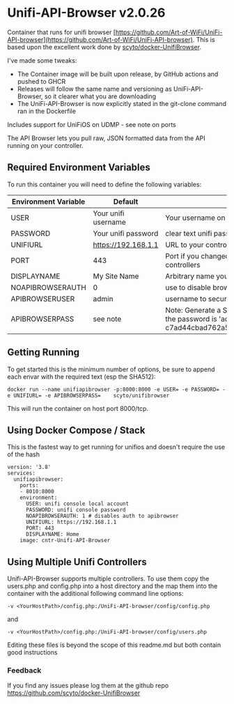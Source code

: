 # Unifi-API-Browser v2.0.26

Container that runs for unifi browser [https://github.com/Art-of-WiFi/UniFi-API-browser](https://github.com/Art-of-WiFi/UniFi-API-browser). This is based upon the excellent work done by [scyto/docker-UnifiBrowser](https://github.com/scyto/docker-UnifiBrowser).

I've made some tweaks:

* The Container image will be built upon release, by GitHub actions and pushed to GHCR
* Releases will follow the same name and versioning as UniFi-API-Browser, so it clearer what you are downloading
* The UniFi-API-Browser is now explicitly stated in the git-clone command ran in the Dockerfile


Includes support for UniFiOS on UDMP - see note on ports

The API Browser lets you pull raw, JSON formatted data from the API running on your controller.

## Required Environment Variables

To run this container you will need to define the following variables:


| Environment Variable | Default             | Explanation                                                                                                                                                                                                                                                                                                                   |
| ---------------------- | --------------------- | ------------------------------------------------------------------------------------------------------------------------------------------------------------------------------------------------------------------------------------------------------------------------------------------------------------------------------- |
| USER                 | Your unifi username | Your username on unifi console - consider creating a restricted user                                                                                                                                                                                                                                                          |
| PASSWORD             | Your unifi password | clear text unifi password                                                                                                                                                                                                                                                                                                     |
| UNIFIURL             | https://192.168.1.1 | URL to your controller*without* the port or trailing / on the URL                                                                                                                                                                                                                                                             |
| PORT                 | 443                 | Port if you changed the port unifi is running on - default env var setting 443 is now the default for UDM / UDMP for older UniFiOS based controllers change to 8443 controllers                                                                                                                                               |
| DISPLAYNAME          | My Site Name        | Arbitrary name you want to refer to this site as in API Browser                                                                                                                                                                                                                                                               |
| NOAPIBROWSERAUTH     | 0                   | use to disable browser auth                                                                                                                                                                                                                                                                                                   |
| APIBROWSERUSER       | admin               | username to secure the API Browser instance                                                                                                                                                                                                                                                                                   |
| APIBROWSERPASS       | see note            | Note: Generate a SHA512 of the password you want and put here, you can use a tool like https://abunchofutils.com/u/computing/sha512-hash-calculator/ by default the password is 'admin' i.e. c7ad44cbad762a5da0a452f9e854fdc1e0e7a52a38015f23f3eab1d80b931dd472634dfac71cd34ebc35d16ab7fb8a90c81f975113d6c7538dc69dd8de9077ec |

## Getting Running

To get started this is the minimum number of options, be sure to append each envar with the required text (esp the SHA512):

`docker run --name unifiapibrowser -p:8000:8000 -e USER= -e PASSWORD= -e UNIFIURL= -e APIBROWSERPASS=    scyto/unifibrowser`

This will run the container on host port 8000/tcp.

## Using Docker Compose / Stack

This is the fastest way to get running for unifios and doesn't require the use of the hash

```
version: '3.8'
services:
  unifiapibrowser:
    ports:
    - 8010:8000
    environment:
      USER: unifi console local account 
      PASSWORD: unifi console password
      NOAPIBROWSERAUTH: 1 # disables auth to apibrowser
      UNIFIURL: https://192.168.1.1
      PORT: 443
      DISPLAYNAME: Home
    image: cntr-Unifi-API-Browser
```

## Using Multiple Unifi Controllers

Unifi-API-Browser supports multiple controllers.  To use them copy the users.php and config.php into a host directory and the map them into the container with the additional following command line options:

`-v <YourHostPath>/config.php:/UniFi-API-browser/config/config.php`

and

`-v <YourHostPath>/config.php:/UniFi-API-browser/config/users.php`

Editing these files is beyond the scope of this readme.md but both contain good instructions

### Feedback

If you find any issues please log them at the github repo https://github.com/scyto/docker-UnifiBrowser
